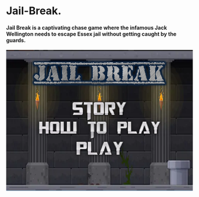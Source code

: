 <h1>Jail-Break.</h4>

<h4> Jail Break is a captivating chase game where the infamous Jack Wellington needs to escape Essex jail without getting caught by the guards.</h4>


<img style="-webkit-user-select: none;" src="https://raw.githubusercontent.com/NicholasEdelson/..../master/jb%20screen.PNG">
